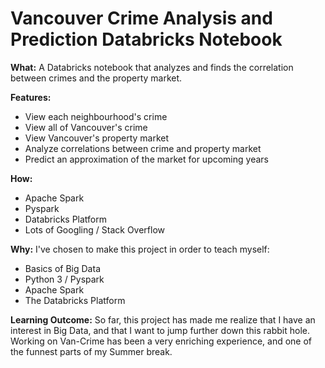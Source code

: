 # Vancouver Crime Analysis and Prediction Databricks Notebook

<b>What:</b>
A Databricks notebook that analyzes and finds the correlation between crimes and the property market.

<b>Features:</b>
- View each neighbourhood's crime
- View all of Vancouver's crime
- View Vancouver's property market
- Analyze correlations between crime and property market
- Predict an approximation of the market for upcoming years

<b>How:</b>
- Apache Spark
- Pyspark
- Databricks Platform
- Lots of Googling / Stack Overflow

<b>Why:</b>
I've chosen to make this project in order to teach myself:
- Basics of Big Data
- Python 3 / Pyspark
- Apache Spark
- The Databricks Platform

<b>Learning Outcome:</b>
So far, this project has made me realize that I have an interest in Big Data, and that I want to jump further down 
this rabbit hole.  Working on Van-Crime has been a very enriching experience, and one of the funnest parts of my Summer break.